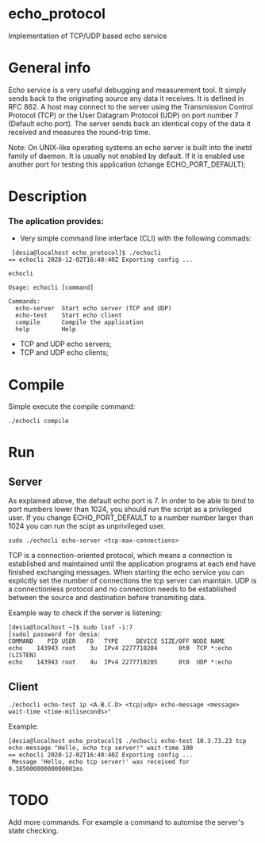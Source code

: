 # echo_protocol
Implementation of TCP/UDP based echo service

# General info

Echo service is a very useful debugging and measurement tool. It simply sends back to the originating source any data it receives. 
It is defined in RFC 862. A host may connect to the server using the Transmission Control Protocol (TCP) or the User Datagram Protocol (UDP) 
on port number 7 (Default echo port). The server sends back an identical copy of the data it received and measures the round-trip time.

Note: On UNIX-like operating systems an echo server is built into the inetd family of daemon. It is usually not enabled by default. If it is
enabled use another port for testing this application (change ECHO_PORT_DEFAULT);

# Description

### The aplication provides:

 * Very simple command line interface (CLI) with the following commads:

```
 [desia@localhost echo_protocol]$ ./echocli
== echocli 2020-12-02T16:40:40Z Exporting config ...

echocli

Usage: echocli [command]

Commands:
  echo-server  Start echo server (TCP and UDP)
  echo-test    Start echo client
  compile      Compile the application
  help         Help
```

 * TCP and UDP echo servers;
 * TCP and UDP echo clients;
 
# Compile

Simple execute the compile command:
```
./echocli compile
```
 
 # Run 
 
 ## Server
 
As explained above, the default echo port is 7. In order to be able to bind to port numbers lower than 1024, you should run the script as a privileged user.
If you change ECHO_PORT_DEFAULT to a number number larger than 1024 you can run the scipt as unprivileged user.

```
sudo ./echocli echo-server <tcp-max-connections>
```

TCP is a connection-oriented protocol, which means a connection is established and maintained until the application programs at each end have finished exchanging messages.
When starting the echo service you can explicitly set the number of connections the tcp server can maintain. UDP is a connectionless protocol and no connection needs to be established between the source and destination before transmiting data.

Example way to check if the server is listening:

```
[desia@localhost ~]$ sudo lsof -i:7
[sudo] password for desia:
COMMAND    PID USER   FD   TYPE     DEVICE SIZE/OFF NODE NAME
echo    143943 root    3u  IPv4 2277710204      0t0  TCP *:echo (LISTEN)
echo    143943 root    4u  IPv4 2277710205      0t0  UDP *:echo
```

 ## Client
 
```
./echocli echo-test ip <A.B.C.D> <tcp|udp> echo-message <message> wait-time <time-miliseconds>"
```

Example:

```
[desia@localhost echo_protocol]$ ./echocli echo-test 10.3.73.23 tcp echo-message "Hello, echo tcp server!" wait-time 100
== echocli 2020-12-02T16:40:40Z Exporting config ...
 Message 'Hello, echo tcp server!' was received for 0.38500000000000001ms
```

# TODO 

Add more commands. For example a command to automise the server's state checking.
